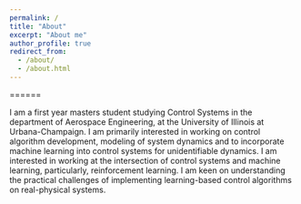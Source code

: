 ```yaml
---
permalink: /
title: "About"
excerpt: "About me"
author_profile: true
redirect_from: 
  - /about/
  - /about.html
---
```

======

I am a first year masters student studying Control Systems in the department of Aerospace Engineering, at the University of Illinois at Urbana-Champaign. I am primarily interested in working on control algorithm development, modeling of system dynamics and to incorporate machine learning into control systems for unidentifiable dynamics. I am interested in working at the intersection of control systems and machine learning, particularly, reinforcement learning. I am keen on understanding the practical challenges of implementing learning-based control algorithms on real-physical systems.


